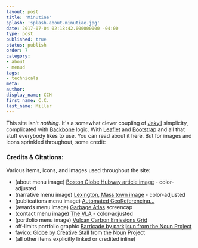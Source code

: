 ```yaml
---
layout: post
title: 'Minutiae'
splash: 'splash-about-minutiae.jpg'
date: 2017-07-04 02:18:42.000000000 -04:00
type: post
published: true
status: publish
order: 7
category:
- about
- menud
tags:
- technicals
meta:
author:
display_name: CCM
first_name: C.C.
last_name: Miller
---
```


This site isn't *nothing*. It's a somewhat clever coupling of [Jekyll](https://jekyllrb.com) simplicity, complicated with [Backbone](http://backbonejs.org) logic. With [Leaflet](http://leafletjs.com) and [Bootstrap](http://getbootstrap.com) and all that stuff everybody likes to use. You can read about it <span class="copy-trigger" data-type="slug" data-id="cv-portfolio">here</span>. But for images and icons sprinkled throughout, some credit:

<h3>Credits & Citations:</h3>
Various items, icons, and images used throughout the site:
<ul><li>(about menu image) <a href="http://www.bostonglobe.com/lifestyle/2017/04/14/how-lonely-are-loneliest-hubway-bikes-one-was-ridden-for-minutes-all-year/3e2jnNIYgLh6CrTmoOPFgJ/story.html">Boston Globe Hubway article image</a> - color-adjusted</li>
<li>(narrative menu image) <a href="https://upload.wikimedia.org/wikipedia/commons/thumb/d/d7/Minute_Man_Statue_Lexington_Massachusetts.jpg/1200px-Minute_Man_Statue_Lexington_Massachusetts.jpg">Lexington, Mass town image</a> - color-adjusted</li>
<li>(publications menu image) <a href="http://docs.lib.purdue.edu/jto/vol2/iss1/art6/">Automated GeoReferencing...</a></li>
<li>(awards menu image) <a href="http://garbage-milleria.rhcloud.com">Garbage Atlas</a> screencap</li>
<li>(contact menu image) <a href="https://asd.gsfc.nasa.gov/blueshift/wp-content/uploads/2014/10/center2.jpg">The VLA</a> - color-adjusted</li>
<li>(portfolio menu image) <a href="https://news.uns.purdue.edu/images/+2008/gurneyvulcan1.jpg">Vulcan Carbon Emissions Grid</a></li>
<li>off-limits portfolio graphic <a href="https://thenounproject.com/browse/?i=199345">Barricade by parkjisun from the Noun Project</a></li>
<li>favico: <a href="https://thenounproject.com/browse/?i=176247">Globe by Creative Stall</a> from the Noun Project</li>
<li>(all other items explicitly linked or credited inline)</li>
</ul>